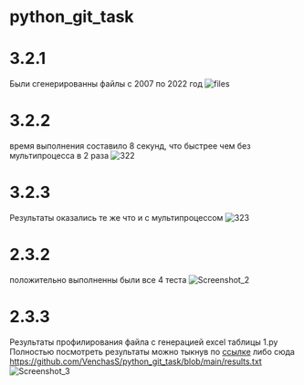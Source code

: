 # python_git_task

# 3.2.1
Были сгенерированны файлы с 2007 по 2022 год
![files](https://user-images.githubusercontent.com/49115035/208684476-669e63db-bee2-4214-87ae-04ebf627bd68.png)

# 3.2.2
время выполнения составило 8 секунд, что быстрее чем без мультипроцесса в 2 раза
![322](https://user-images.githubusercontent.com/49115035/209003124-6e74032f-63c1-4543-90d6-58e2124caf11.png)

# 3.2.3
Результаты оказались те же что и с мультипроцессом
![323](https://user-images.githubusercontent.com/49115035/209119007-5c8e9587-0c92-45ae-89d9-10588b67a1a9.png)

# 2.3.2
положительно выполненны были все 4 теста
![Screenshot_2](https://user-images.githubusercontent.com/49115035/206168665-ec80d804-9c98-44d7-918f-1999e52ab22f.png)


# 2.3.3
Результаты профилирования файла с генерацией excel таблицы 1.py
Полностью посмотреть результаты можно тыкнув по [ссылке](https://github.com/VenchasS/python_git_task/blob/main/results.txt) либо сюда https://github.com/VenchasS/python_git_task/blob/main/results.txt
![Screenshot_3](https://user-images.githubusercontent.com/49115035/206178722-28bf790c-6056-458c-ace7-be63df275a7a.png)
